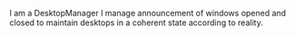 I am a DesktopManager I manage announcement of windows opened and closed to maintain desktops in a coherent state according to reality.
